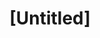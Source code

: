 ---
pid: mp7
title: "[Untitled]"
location_transcription: 
coordinates: "[-75.1735079, 39.9156375]"
zipcode: 
gen_neighborhood: 
neighborhood: 
outside_phl: 
age: 
age_range: 
instagram: 
image_file_name: mp_7.jpg
proposal_transcription: |-
  -Malcolm X
  -Revolutionary
topic: African Americans,Person,History
topic_summary: 0, 0, 0
type: Other No Form
keywords_other: 
credit: 
image_labels: 
twitter: 
facebook: 
permalink: "/monuments/mp7/"
layout: item-page
---
